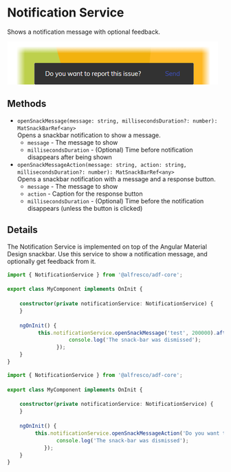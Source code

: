 # Notification Service

Shows a notification message with optional feedback.

![Notification Service screenshot](docassets/images/NotiService.png)

## Methods

-   `openSnackMessage(message: string, millisecondsDuration?: number): MatSnackBarRef<any>`  
    Opens a snackbar notification to show a message.  
    -   `message` - The message to show
    -   `millisecondsDuration` - (Optional) Time before notification disappears after being shown
-   `openSnackMessageAction(message: string, action: string, millisecondsDuration?: number): MatSnackBarRef<any>`  
    Opens a snackbar notification with a message and a response button.  
    -   `message` - The message to show
    -   `action` - Caption for the response button
    -   `millisecondsDuration` - (Optional) Time before the notification disappears (unless the button is clicked)

## Details

The Notification Service is implemented on top of the Angular Material Design snackbar.
Use this service to show a notification message, and optionally get feedback from it.

```ts
import { NotificationService } from '@alfresco/adf-core';

export class MyComponent implements OnInit {

    constructor(private notificationService: NotificationService) {
    }

    ngOnInit() {
          this.notificationService.openSnackMessage('test', 200000).afterDismissed().subscribe(() => {
                    console.log('The snack-bar was dismissed');
                });
    }
}
```

```ts
import { NotificationService } from '@alfresco/adf-core';

export class MyComponent implements OnInit {

    constructor(private notificationService: NotificationService) {
    }

    ngOnInit() {
         this.notificationService.openSnackMessageAction('Do you want to report this issue?', 'send', 200000).afterDismissed().subscribe(() => {
                console.log('The snack-bar was dismissed');
            });
    }
}
```
